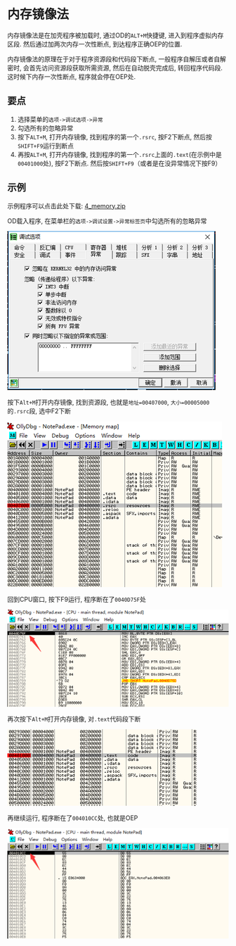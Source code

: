 # 内存镜像法

内存镜像法是在加壳程序被加载时, 通过OD的`ALT+M`快捷键, 进入到程序虚拟内存区段. 然后通过加两次内存一次性断点, 到达程序正确OEP的位置.

内存镜像法的原理在于对于程序资源段和代码段下断点, 一般程序自解压或者自解密时, 会首先访问资源段获取所需资源, 然后在自动脱壳完成后, 转回程序代码段. 这时候下内存一次性断点, 程序就会停在OEP处.

## 要点

1. 选择菜单的`选项->调试选项->异常`
2. 勾选所有的忽略异常
3. 按下`ALT+M`, 打开内存镜像, 找到程序的第一个`.rsrc`, 按F2下断点, 然后按`SHIFT+F9`运行到断点
4. 再按`ALT+M`, 打开内存镜像, 找到程序的第一个`.rsrc`上面的`.text`(在示例中是`00401000`处), 按F2下断点. 然后按`SHIFT+F9`（或者是在没异常情况下按F9）

## 示例

示例程序可以点击此处下载: [4_memory.zip](https://github.com/ctf-wiki/ctf-challenges/blob/master/reverse/unpack/4_memory.zip)

OD载入程序, 在菜单栏的`选项->调试设置->异常标签页`中勾选所有的忽略异常

![memory_01.png](./figure/memory_01.png)

按下`Alt+M`打开内存镜像, 找到资源段, 也就是`地址=00407000`, `大小=00005000`的`.rsrc`段, 选中F2下断

![memory_02.png](./figure/memory_02.png)

回到CPU窗口, 按下F9运行, 程序断在了`0040D75F`处

![memory_03.png](./figure/memory_03.png)

再次按下`Alt+M`打开内存镜像, 对`.text`代码段下断

![memory_04.png](./figure/memory_04.png)

再继续运行, 程序断在了`004010CC`处, 也就是OEP

![memory_05.png](./figure/memory_05.png)
